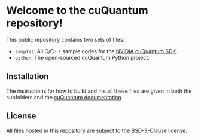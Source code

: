 # Welcome to the cuQuantum repository!

This public repository contains two sets of files:

- `samples`: All C/C++ sample codes for the [NVIDIA cuQuantum SDK](https://developer.nvidia.com/cuquantum-sdk).
- `python`: The open-sourced cuQuantum Python project.

## Installation

The instructions for how to build and install these files are given in both the subfolders and
the [cuQuantum documentation](https://docs.nvidia.com/cuda/cuquantum/index.html).

## License

All files hosted in this repository are subject to the [BSD-3-Clause](./LICENSE) license.
